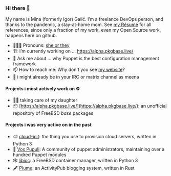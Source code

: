 ### Hi there 👋

My name is Mina (formerly Igor) Galić.
I’m a freelance DevOps person, and thanks to the pandemic, a stay-at-home mom.
See [my Résumé](https://igalic.co/cv.html) for all references, since only a fraction of my work, even my Open Source work, happens here on github.

- 🙋🏻‍♀️ Pronouns: [she or they](http://my.pronoun.is/she/:or/they/.../themself) 
- 🏗️ I’m currently working on ... https://alpha.pkgbase.live/
- 💬 Ask me about ... why Puppet is the best configuration management framework
- 📫 How to reach me: Why don't you see [my website](https://igalic.co/)?
- 👻 i might already be in your IRC or matrix channel as meena

#### Projects i most actively work on ⚙️

- 👧🏼 taking care of my daughter
- 📦 [https://alpha.pkgbase.live/](https://alpha.pkgbase.live/): an unofficial repository of FreeBSD *base* packages 

#### Projects i was very active on in the past

- ⛅ [cloud-init](https://github.com/canonical/cloud-init): *the* thing you use to provision cloud servers, written in Python 3
- 🦊 [Vox Pupuli](https://github.com/voxpupuli): A community of puppet administrators, maintaining over a hundred Puppet modules
- 🕸️ [libioc](https://github.com/bsdci/libioc): a FreeBSD container manager, written in Python 3
- 🖋 [Plume](https://git.joinplu.me/): an ActivityPub blogging system, written in Rust
